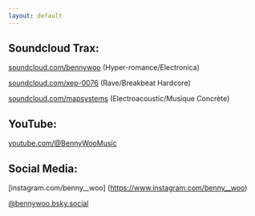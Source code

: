 ```yaml
---
layout: default
---
```


## Soundcloud Trax:

[soundcloud.com/bennywoo](https://www.soundcloud.com/bennywoo)  (Hyper-romance/Electronica)

[soundcloud.com/xep-0076](https://www.soundcloud.com/xep-0076) (Rave/Breakbeat Hardcore)

[soundcloud.com/mapsystems](https://www.soundcloud.com/mapsystems) (Electroacoustic/Musique Concrète)

## YouTube:

[youtube.com/@BennyWooMusic](https://www.youtube.com/@BennyWooMusic)

## Social Media:

[instagram.com/benny__woo] (https://www.instagram.com/benny__woo)

[@bennywoo.bsky.social](https://bsky.app/profile/bennywoo.bsky.social)